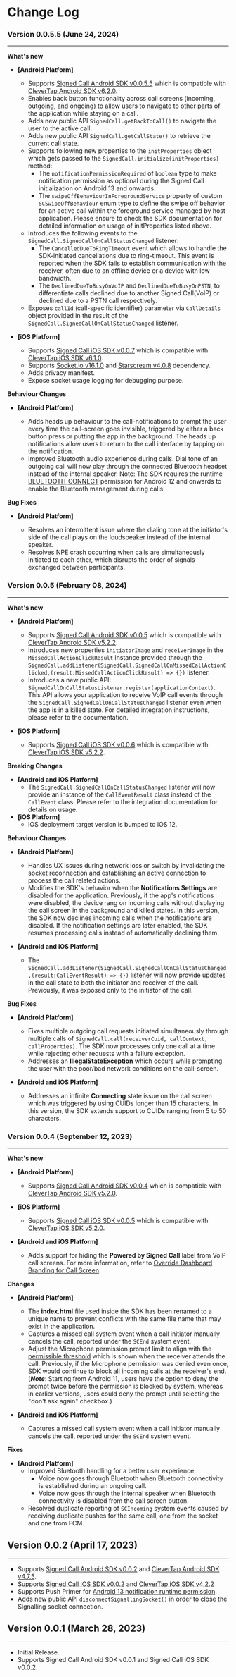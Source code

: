 # Change Log

### Version 0.0.5.5 (June 24, 2024)

---

**What's new**

- **[Android Platform]**

  - Supports [Signed Call Android SDK v0.0.5.5](https://repo1.maven.org/maven2/com/clevertap/android/clevertap-signedcall-sdk/0.0.5.5) which is compatible with [CleverTap Android SDK v6.2.0](https://github.com/CleverTap/clevertap-android-sdk/blob/master/docs/CTCORECHANGELOG.md#version-620-april-3-2024).
  - Enables back button functionality across call screens (incoming, outgoing, and ongoing) to allow users to navigate to other parts of the application while staying on a call.
  - Adds new public API `SignedCall.getBackToCall()` to navigate the user to the active call.
  - Adds new public API `SignedCall.getCallState()` to retrieve the current call state.
  - Supports following new properties to the `initProperties` object which gets passed to the `SignedCall.initialize(initProperties)` method:
    - The `notificationPermissionRequired` of `boolean` type to make notification permission as optional during the Signed Call initialization on Android 13 and onwards.
    - The `swipeOffBehaviourInForegroundService` property of custom `SCSwipeOffBehaviour` enum type to define the swipe off behavior for an active call within the foreground service managed by host application. 
    Please ensure to check the SDK documentation for detailed information on usage of initProperties listed above.
  - Introduces the following events to the `SignedCall.SignedCallOnCallStatusChanged` listener:
    - The `CancelledDueToRingTimeout` event which allows to handle the SDK-initiated cancellations due to ring-timeout. This event is reported when the SDK fails to establish communication with the receiver, often due to an offline device or a device with low bandwidth.
    - The `DeclinedDueToBusyOnVoIP` and `DeclinedDueToBusyOnPSTN`, to differentiate calls declined due to another Signed Call(VoIP) or declined due to a PSTN call respectively.
  - Exposes `callId` (call-specific identifier) parameter via `CallDetails` object provided in the result of the `SignedCall.SignedCallOnCallStatusChanged` listener. 

- **[iOS Platform]**

  - Supports [Signed Call iOS SDK v0.0.7](https://github.com/CleverTap/clevertap-signedcall-ios-sdk/blob/main/CHANGELOG.md#version-007-march-15-2024) which is compatible with [CleverTap iOS SDK v6.1.0](https://github.com/CleverTap/clevertap-ios-sdk/blob/master/CHANGELOG.md#version-610-february-22-2024).
  - Supports [Socket.io v16.1.0](https://github.com/socketio/socket.io-client-swift/releases/tag/v16.1.0) and [Starscream v4.0.8](https://github.com/daltoniam/Starscream/releases/tag/4.0.8) dependency.
  - Adds privacy manifest.
  - Expose socket usage logging for debugging purpose.  

**Behaviour Changes**

- **[Android Platform]**

  - Adds heads up behaviour to the call-notifications to prompt the user every time the call-screen goes invisible, triggered by either a back button press or putting the app in the background. The heads up notifications allow users to return to the call interface by tapping on the notification.
  - Improved Bluetooth audio experience during calls. Dial tone of an outgoing call will now play through the connected Bluetooth headset instead of the internal speaker.
  Note: The SDK requires the runtime [BLUETOOTH_CONNECT](https://developer.android.com/reference/android/Manifest.permission#BLUETOOTH_CONNECT) permission for Android 12 and onwards to enable the Bluetooth management during calls.

**Bug Fixes**

- **[Android Platform]**

  - Resolves an intermittent issue where the dialing tone at the initiator's side of the call plays on the loudspeaker instead of the internal speaker.
  - Resolves NPE crash occurring when calls are simultaneously initiated to each other, which disrupts the order of signals exchanged between participants.

### Version 0.0.5 (February 08, 2024)

---

**What's new**

- **[Android Platform]**

  - Supports [Signed Call Android SDK v0.0.5](https://repo1.maven.org/maven2/com/clevertap/android/clevertap-signedcall-sdk/0.0.5) which is compatible with [CleverTap Android SDK v5.2.2](https://github.com/CleverTap/clevertap-android-sdk/blob/master/docs/CTCORECHANGELOG.md#version-522-december-22-2023).
  - Introduces new properties `initiatorImage` and `receiverImage` in the `MissedCallActionClickResult` instance provided through the `SignedCall.addListener(SignedCall.SignedCallOnMissedCallActionClicked,(result:MissedCallActionClickResult) => {})` listener.
  - Introduces a new public API: `SignedCallOnCallStatusListener.register(applicationContext)`. This API allows your application to receive VoIP call events through the `SignedCall.SignedCallOnCallStatusChanged` listener even when the app is in a killed state. For detailed integration instructions, please refer to the documentation.

- **[iOS Platform]**
  - Supports [Signed Call iOS SDK v0.0.6](https://github.com/CleverTap/clevertap-signedcall-ios-sdk/blob/main/CHANGELOG.md#version-006-january-19-2024) which is compatible with [CleverTap iOS SDK v5.2.2](https://github.com/CleverTap/clevertap-ios-sdk/blob/master/CHANGELOG.md#version-522-november-21-2023).

**Breaking Changes**

- **[Android and iOS Platform]**
  - The `SignedCall.SignedCallOnCallStatusChanged` listener will now provide an instance of the `CallEventResult` class instead of the `CallEvent` class. Please refer to the integration documentation for details on usage.
- **[iOS Platform]**
  - iOS deployment target version is bumped to iOS 12.

**Behaviour Changes**

- **[Android Platform]**

  - Handles UX issues during network loss or switch by invalidating the socket reconnection and establishing an active connection to process the call related actions.
  - Modifies the SDK's behavior when the **Notifications Settings** are disabled for the application. Previously, if the app's notifications were disabled, the device rang on incoming calls without displaying the call screen in the background and killed states. In this version, the SDK now declines incoming calls when the notifications are disabled. If the notification settings are later enabled, the SDK resumes processing calls instead of automatically declining them.

- **[Android and iOS Platform]**
  - The `SignedCall.addListener(SignedCall.SignedCallOnCallStatusChanged,(result:CallEventResult) => {})` listener will now provide updates in the call state to both the initiator and receiver of the call. Previously, it was exposed only to the initiator of the call.

**Bug Fixes**

- **[Android Platform]**

  - Fixes multiple outgoing call requests initiated simultaneously through multiple calls of `SignedCall.call(receiverCuid, callContext, callProperties)`. The SDK now processes only one call at a time while rejecting other requests with a failure exception.
  - Addresses an **IllegalStateException** which occurs while prompting the user with the poor/bad network conditions on the call-screen.

- **[Android and iOS Platform]**
  - Addresses an infinite **Connecting** state issue on the call screen which was triggered by using CUIDs longer than 15 characters. In this version, the SDK extends support to CUIDs ranging from 5 to 50 characters.

### Version 0.0.4 (September 12, 2023)

---

**What's new**

- **[Android Platform]**

  - Supports [Signed Call Android SDK v0.0.4](https://repo1.maven.org/maven2/com/clevertap/android/clevertap-signedcall-sdk/0.0.4) which is compatible with [CleverTap Android SDK v5.2.0](https://github.com/CleverTap/clevertap-android-sdk/blob/master/docs/CTCORECHANGELOG.md#version-520-august-10-2023).

- **[iOS Platform]**

  - Supports [Signed Call iOS SDK v0.0.5](https://github.com/CleverTap/clevertap-signedcall-ios-sdk/blob/main/CHANGELOG.md#version-005-aug-23-2023) which is compatible with [CleverTap iOS SDK v5.2.0](https://github.com/CleverTap/clevertap-ios-sdk/blob/master/CHANGELOG.md#version-520-august-16-2023).

- **[Android and iOS Platform]**
  - Adds support for hiding the **Powered by Signed Call** label from VoIP call screens. For more information, refer to [Override Dashboard Branding for Call Screen](https://developer.clevertap.com/docs/signed-call-react-native-sdk#overridedefaultbranding-all-platforms).

**Changes**

- **[Android Platform]**

  - The **index.html** file used inside the SDK has been renamed to a unique name to prevent conflicts with the same file name that may exist in the application.
  - Captures a missed call system event when a call initiator manually cancels the call, reported under the `SCEnd` system event.
  - Adjust the Microphone permission prompt limit to align with the [permissible threshold](https://developer.android.com/about/versions/11/privacy/permissions#dialog-visibility) which is shown when the receiver attends the call. Previously, if the Microphone permission was denied even once, SDK would continue to block all incoming calls at the receiver's end. (**_Note_**: Starting from Android 11, users have the option to deny the prompt twice before the permission is blocked by system, whereas in earlier versions, users could deny the prompt until selecting the "don't ask again" checkbox.)

- **[Android and iOS Platform]**
  - Captures a missed call system event when a call initiator manually cancels the call, reported under the `SCEnd` system event.

**Fixes**

- **[Android Platform]**
  - Improved Bluetooth handling for a better user experience:
    - Voice now goes through Bluetooth when Bluetooth connectivity is established during an ongoing call.
    - Voice now goes through the internal speaker when Bluetooth connectivity is disabled from the call screen button.
  - Resolved duplicate reporting of `SCIncoming` system events caused by receiving duplicate pushes for the same call, one from the socket and one from FCM.

## Version 0.0.2 (April 17, 2023)

---

- Supports [Signed Call Android SDK v0.0.2](https://repo1.maven.org/maven2/com/clevertap/android/clevertap-signedcall-sdk/0.0.2) and [CleverTap Android SDK v4.7.5](https://github.com/CleverTap/clevertap-android-sdk/releases/tag/corev4.7.5_rmv1.0.3).
- Supports [Signed Call iOS SDK v0.0.2](https://github.com/CleverTap/clevertap-signedcall-ios-sdk/releases/tag/0.0.2) and [CleverTap iOS SDK v4.2.2](https://github.com/CleverTap/clevertap-ios-sdk/releases/tag/4.2.2)
- Supports Push Primer for [Android 13 notification runtime permission](https://developer.android.com/develop/ui/views/notifications/notification-permission).
- Adds new public API `disconnectSignallingSocket()` in order to close the Signalling socket connection.

## Version 0.0.1 (March 28, 2023)

---

- Initial Release.
- Supports Signed Call Android SDK v0.0.1 and Signed Call iOS SDK v0.0.2.
